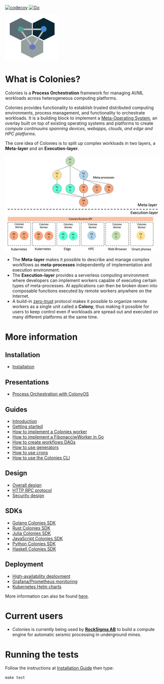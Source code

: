 [![codecov](https://codecov.io/gh/colonyos/colonies/branch/main/graph/badge.svg?token=1D4O2JVSJL)](https://codecov.io/gh/colonyos/colonies)
[![Go](https://github.com/colonyos/colonies/actions/workflows/go.yml/badge.svg)](https://github.com/colonyos/colonies/actions/workflows/go.yml)

![ColonyOSLogo](docs/images/ColonyOsLogoNoShaddow2.png)

# What is Colonies?
Colonies is a **Process Orchestration** framework for managing AI/ML workloads across heterogeneous computing platforms. 
    
Colonies provides functionality to establish trusted distributed computing environments, process management, and functionality to orchestrate workloads. It is a building block to implement a [Meta-Operating System](https://en.wikipedia.org/wiki/Meta-system"), an overlay built on top of existing operating systems and platforms to create *compute continuums spanning devices, webapps, clouds, and edge and HPC platforms*.

The core idea of Colonies is to split up complex workloads in two layers, a **Meta-layer** and an **Execution-layer**.

![MetaOS](docs/images/meta-os.png)

* The **Meta-layer** makes it possible to describe and manage complex workflows as **meta-processes** independently of implementation and execution environment.
* The **Execution-layer** provides a serverless computing environment where developers can implement workers capable of executing certain types of meta-processes. AI applications can then be broken down into composable functions executed by remote workers anywhere on the Internet.
* A build-in [zero-trust](https://en.wikipedia.org/wiki/Zero_trust_security_model) protocol makes it possible to organize remote workers as a single unit called a **Colony**, thus making it possible for users to keep control even if workloads are spread out and executed on many different platforms at the same time. 

# More information
## Installation
* [Installation](docs/Installation.md)
## Presentations
* [Process Orchestration with ColonyOS](docs/Colonies.pptx)
## Guides
* [Introduction](docs/Introduction.md)
* [Getting started](docs/GettingStarted.md)
* [How to implement a Colonies worker](docs/Worker.md)
* [How to implement a FibonacciwWorker in Go](docs/GoTutorial.md)
* [How to create workflows DAGs](docs/Workflows.md)
* [How to use generators](docs/Generators.md)
* [How to use crons](docs/Crons.md)
* [How to use the Colonies CLI](docs/CLI.md)
## Design
* [Overall design](docs/Design.md)
* [HTTP RPC protocol](docs/RPC.md)
* [Security design](docs/Security.md)
## SDKs
* [Golang Colonies SDK](https://github.com/colonyos/colonies/tree/main/pkg/client)
* [Rust Colonies SDK](https://github.com/colonyos/rustrt)
* [Julia Colonies SDK](https://github.com/colonyos/ColonyRuntime.jl)
* [JavaScript Colonies SDK](https://github.com/colonyos/colonyruntime.js)
* [Python Colonies SDK](https://github.com/colonyos/pyruntime)
* [Haskell Colonies SDK](https://github.com/colonyos/haskellrt)
## Deployment
* [High-availability deployment](docs/HADeployment.md)
* [Grafana/Prometheus monitoring](docs/Monitoring.md)
* [Kubernetes Helm charts](https://github.com/colonyos/helm)

More information can also be found [here](https://colonyos.io).

# Current users
* Colonies is currently being used by **[RockSigma AB](https://www.rocksigma.com)** to build a compute engine for automatic seismic processing in underground mines. 

# Running the tests
Follow the instructions at [Installation Guide](./docs/Installation.md) then type:
```console
make test
```
